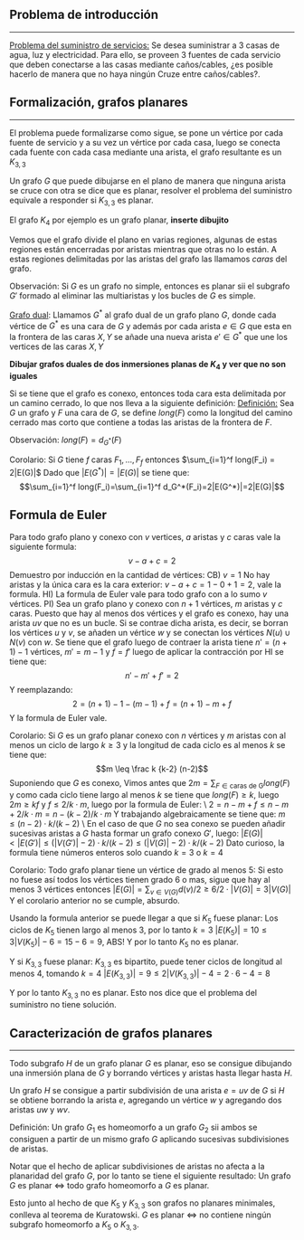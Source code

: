## Problema de introducción
---
<u>Problema del suministro de servicios:</u> Se desea suministrar a 3 casas de agua, luz y electricidad. Para ello, se proveen 3 fuentes de cada servicio que deben conectarse a las casas mediante caños/cables, ¿es posible hacerlo de manera que no haya ningún Cruze entre caños/cables?.

## Formalización, grafos planares
---
El problema puede formalizarse como sigue, se pone un vértice por cada fuente de servicio y a su vez un vértice por cada casa, luego se conecta cada fuente con cada casa mediante una arista, el grafo resultante es un $K_{3,3}$

Un grafo $G$ que puede dibujarse en el plano de manera que ninguna arista se cruce con otra se dice que es planar, resolver el problema del suministro equivale a responder si $K_{3,3}$ es planar.

El grafo $K_4$ por ejemplo es un grafo planar, **inserte dibujito**

Vemos que el grafo divide el plano en varias regiones, algunas de estas regiones están encerradas por aristas mientras que otras no lo están. A estas regiones delimitadas por las aristas del grafo las llamamos *caras* del grafo.

Observación: Si $G$ es un grafo no simple, entonces es planar sii el subgrafo $G'$ formado al eliminar las multiaristas y los bucles de $G$ es simple.

<u>Grafo dual</u>: Llamamos $G^*$ al grafo dual de un grafo plano $G$, donde cada vértice de $G^*$ es una cara de $G$ y además por cada arista $e \in G$ que esta en la frontera de las caras $X,Y$ se añade una nueva arista $e' \in G^*$ que une los vertices de las caras $X,Y$

**Dibujar grafos duales de dos inmersiones planas de $K_4$ y ver que no son iguales**

Si se tiene que el grafo es conexo, entonces toda cara esta delimitada por un camino cerrado, lo que nos lleva a la siguiente definición:
<u>Definición:</u> Sea $G$ un grafo y $F$ una cara de $G$, se define $long(F)$ como la longitud del camino cerrado mas corto que contiene a todas las aristas de la frontera de $F$.

Observación: $long(F) = d_{G^*}(F)$

Corolario: Si $G$ tiene $f$ caras $F_1,\dots,F_f$ entonces $\sum_{i=1}^f long(F_i) = 2|E(G)|$
	Dado que $|E(G^*)|=|E(G)|$ se tiene que:
	$$\sum_{i=1}^f long(F_i)=\sum_{i=1}^f d_G^*(F_i)=2|E(G^*)|=2|E(G)|$$

## Formula de Euler
Para todo grafo plano y conexo con $v$ vertices, $a$ aristas y $c$ caras vale la siguiente formula:
$$v-a+c=2$$
Demuestro por inducción en la cantidad de vértices:
CB) $v=1$
No hay aristas y la única cara es la cara exterior: $v-a+c = 1-0+1 = 2$, vale la formula.
HI) La formula de Euler vale para todo grafo con a lo sumo $v$ vértices.
PI) Sea un grafo plano y conexo con $n+1$ vértices, $m$ aristas y $c$ caras. Puesto que hay al menos dos vértices y el grafo es conexo, hay una arista $uv$ que no es un bucle. Si se contrae dicha arista, es decir, se borran los vértices $u$ y $v$, se añaden un vértice $w$ y se conectan los vértices $N(u) \cup N(v)$ con $w$. Se tiene que el grafo luego de contraer la arista tiene $n'=(n+1)-1$ vértices, $m'=m-1$ y $f=f'$ luego de aplicar la contracción por HI se tiene que:
$$n'-m'+f'=2$$
Y reemplazando:
$$2=(n+1)-1-(m-1)+f=(n+1)-m+f$$
Y la formula de Euler vale.

Corolario: Si $G$ es un grafo planar conexo con $n$ vértices y $m$ aristas con al menos un ciclo de largo $k\geq 3$ y la longitud de cada ciclo es al menos $k$ se tiene que:
$$m \leq \frac k {k-2} (n-2)$$
	Suponiendo que $G$ es conexo,
	Vimos antes que $2m = \sum_{F \in \text{caras de G}} long(F)$ y como cada ciclo tiene largo al menos $k$ se tiene que $long(F) \geq k$, luego
	$2m \geq kf$ y $f \leq 2/k \cdot m$, luego por la formula de Euler:
	\ 
	$2=n-m+f \leq n - m + 2/k \cdot m = n - (k-2)/k \cdot m$
	Y trabajando algebraicamente se tiene que:
	$m \leq (n-2) \cdot k/(k-2)$
	\ 
	En el caso de que $G$ no sea conexo se pueden añadir sucesivas aristas a $G$ hasta formar un grafo conexo $G'$, luego:
	$|E(G)| < |E(G')| \leq (|V(G')|-2) \cdot k/(k-2) \leq (|V(G)|-2) \cdot k/(k-2)$
	Dato curioso, la formula tiene números enteros solo cuando $k=3$ o $k=4$

Corolario: Todo grafo planar tiene un vértice de grado al menos $5$:
	Si esto no fuese así todos los vértices tienen grado $6$ o mas, sigue que hay al menos $3$ vértices entonces $|E(G)| = \sum_{v \in V(G)} d(v)/2 \geq 6/2 \cdot |V(G)| = 3|V(G)|$
	Y el corolario anterior no se cumple, absurdo.

Usando la formula anterior se puede llegar a que si $K_5$ fuese planar:
Los ciclos de $K_5$ tienen largo al menos $3$, por lo tanto $k=3$
$|E(K_5)| = 10 \leq 3|V(K_5)|-6 = 15-6 = 9$, ABS!
Y por lo tanto $K_5$ no es planar.

Y si $K_{3,3}$ fuese planar:
$K_{3,3}$ es bipartito, puede tener ciclos de longitud al menos $4$, tomando $k=4$
$|E(K_{3,3})| = 9 \leq 2|V(K_{3,3})|-4 = 2\cdot 6 - 4 = 8$

Y por lo tanto $K_{3,3}$ no es planar. Esto nos dice que el problema del suministro no tiene solución.

## Caracterización de grafos planares
---
Todo subgrafo $H$ de un grafo planar $G$ es planar, eso se consigue dibujando una inmersión plana de $G$ y borrando vértices y aristas hasta llegar hasta $H$.

Un grafo $H$ se consigue a partir subdivisión de una arista $e=uv$ de $G$ si $H$ se obtiene borrando la arista $e$, agregando un vértice $w$ y agregando dos aristas $uw$ y $wv$.

Definición: Un grafo $G_1$ es homeomorfo a un grafo $G_2$ sii ambos se consiguen a partir de un mismo grafo $G$ aplicando sucesivas subdivisiones de aristas.

Notar que el hecho de aplicar subdivisiones de aristas no afecta a la planaridad del grafo $G$, por lo tanto se tiene el siguiente resultado: Un grafo $G$ es planar $\iff$ todo grafo homeomorfo a $G$ es planar.

Esto junto al hecho de que $K_5$ y $K_{3,3}$ son grafos no planares minimales, conlleva al teorema de Kuratowski.
$G$ es planar $\iff$ no contiene ningún subgrafo homeomorfo a $K_5$ o $K_{3,3}$.